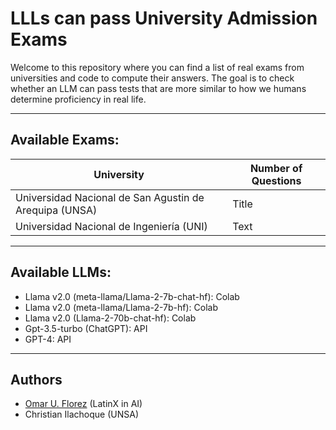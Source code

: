 # LLLs can pass University Admission Exams

Welcome to this repository where you can find a list of real exams from universities and code to compute their answers. The goal is to check whether an LLM can pass tests that are more similar to how we humans determine proficiency in real life.

---
## Available Exams:

| University      | Number of Questions |
| ----------- | ----------- |
| Universidad Nacional de San Agustin de Arequipa (UNSA)     | Title       |
| Universidad Nacional de Ingeniería (UNI)   | Text        |


---
## Available LLMs:

* Llama v2.0 (meta-llama/Llama-2-7b-chat-hf): Colab
* Llama v2.0 (meta-llama/Llama-2-7b-hf): Colab
* Llama v2.0 (Llama-2-70b-chat-hf): Colab
* Gpt-3.5-turbo (ChatGPT): API
* GPT-4: API

---
## Authors
* [Omar U. Florez](https://www.linkedin.com/in/omar-u-florez/) (LatinX in AI)
* Christian Ilachoque (UNSA)